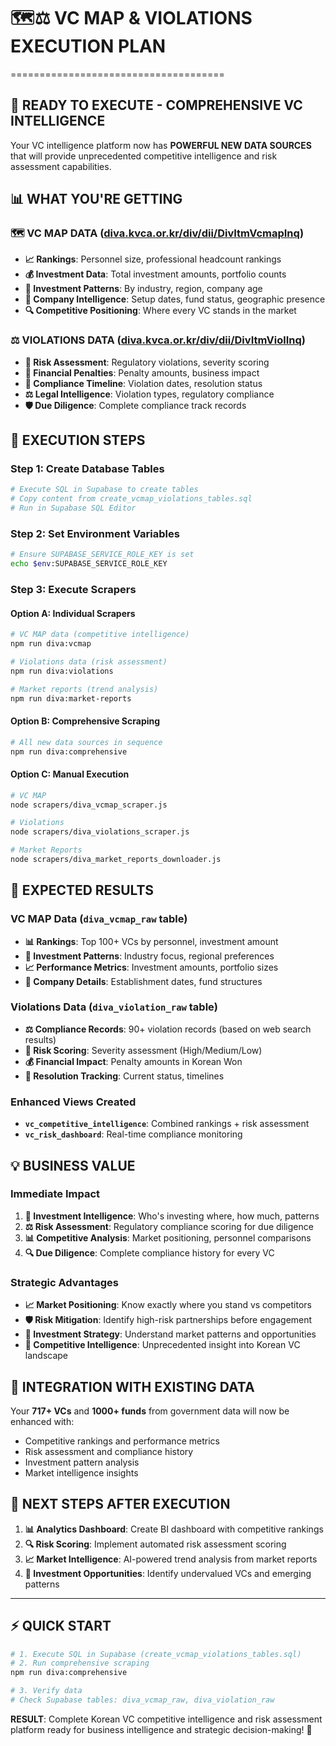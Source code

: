 # 🗺️⚖️ VC MAP & VIOLATIONS EXECUTION PLAN
=====================================

## 🚀 **READY TO EXECUTE - COMPREHENSIVE VC INTELLIGENCE**

Your VC intelligence platform now has **POWERFUL NEW DATA SOURCES** that will provide unprecedented competitive intelligence and risk assessment capabilities.

## 📊 **WHAT YOU'RE GETTING**

### 🗺️ **VC MAP DATA** ([diva.kvca.or.kr/div/dii/DivItmVcmapInq](http://diva.kvca.or.kr/div/dii/DivItmVcmapInq))
- **📈 Rankings**: Personnel size, professional headcount rankings
- **💰 Investment Data**: Total investment amounts, portfolio counts
- **🎯 Investment Patterns**: By industry, region, company age
- **🏢 Company Intelligence**: Setup dates, fund status, geographic presence
- **🔍 Competitive Positioning**: Where every VC stands in the market

### ⚖️ **VIOLATIONS DATA** ([diva.kvca.or.kr/div/dii/DivItmViolInq](http://diva.kvca.or.kr/div/dii/DivItmViolInq))
- **🚨 Risk Assessment**: Regulatory violations, severity scoring
- **💸 Financial Penalties**: Penalty amounts, business impact
- **📅 Compliance Timeline**: Violation dates, resolution status
- **⚖️ Legal Intelligence**: Violation types, regulatory compliance
- **🛡️ Due Diligence**: Complete compliance track records

## 🎯 **EXECUTION STEPS**

### **Step 1: Create Database Tables**
```bash
# Execute SQL in Supabase to create tables
# Copy content from create_vcmap_violations_tables.sql 
# Run in Supabase SQL Editor
```

### **Step 2: Set Environment Variables**
```bash
# Ensure SUPABASE_SERVICE_ROLE_KEY is set
echo $env:SUPABASE_SERVICE_ROLE_KEY
```

### **Step 3: Execute Scrapers**

#### **Option A: Individual Scrapers**
```bash
# VC MAP data (competitive intelligence)
npm run diva:vcmap

# Violations data (risk assessment)  
npm run diva:violations

# Market reports (trend analysis)
npm run diva:market-reports
```

#### **Option B: Comprehensive Scraping**
```bash
# All new data sources in sequence
npm run diva:comprehensive
```

#### **Option C: Manual Execution**
```bash
# VC MAP
node scrapers/diva_vcmap_scraper.js

# Violations
node scrapers/diva_violations_scraper.js

# Market Reports
node scrapers/diva_market_reports_downloader.js
```

## 🎯 **EXPECTED RESULTS**

### **VC MAP Data** (`diva_vcmap_raw` table)
- **📊 Rankings**: Top 100+ VCs by personnel, investment amount
- **🎯 Investment Patterns**: Industry focus, regional preferences
- **📈 Performance Metrics**: Investment amounts, portfolio sizes
- **🏢 Company Details**: Establishment dates, fund structures

### **Violations Data** (`diva_violation_raw` table)
- **⚖️ Compliance Records**: 90+ violation records (based on web search results)
- **🚨 Risk Scoring**: Severity assessment (High/Medium/Low)
- **💰 Financial Impact**: Penalty amounts in Korean Won
- **📅 Resolution Tracking**: Current status, timelines

### **Enhanced Views Created**
- **`vc_competitive_intelligence`**: Combined rankings + risk assessment
- **`vc_risk_dashboard`**: Real-time compliance monitoring

## 💡 **BUSINESS VALUE**

### **Immediate Impact**
1. **🎯 Investment Intelligence**: Who's investing where, how much, patterns
2. **⚖️ Risk Assessment**: Regulatory compliance scoring for due diligence  
3. **📊 Competitive Analysis**: Market positioning, personnel comparisons
4. **🔍 Due Diligence**: Complete compliance history for every VC

### **Strategic Advantages**
- **📈 Market Positioning**: Know exactly where you stand vs competitors
- **🛡️ Risk Mitigation**: Identify high-risk partnerships before engagement
- **💼 Investment Strategy**: Understand market patterns and opportunities
- **🚀 Competitive Intelligence**: Unprecedented insight into Korean VC landscape

## 🔄 **INTEGRATION WITH EXISTING DATA**

Your **717+ VCs** and **1000+ funds** from government data will now be enhanced with:
- Competitive rankings and performance metrics
- Risk assessment and compliance history  
- Investment pattern analysis
- Market intelligence insights

## 🚀 **NEXT STEPS AFTER EXECUTION**

1. **📊 Analytics Dashboard**: Create BI dashboard with competitive rankings
2. **🔍 Risk Scoring**: Implement automated risk assessment scoring
3. **📈 Market Intelligence**: AI-powered trend analysis from market reports
4. **🎯 Investment Opportunities**: Identify undervalued VCs and emerging patterns

---

## ⚡ **QUICK START**

```bash
# 1. Execute SQL in Supabase (create_vcmap_violations_tables.sql)
# 2. Run comprehensive scraping
npm run diva:comprehensive

# 3. Verify data
# Check Supabase tables: diva_vcmap_raw, diva_violation_raw
```

**RESULT**: Complete Korean VC competitive intelligence and risk assessment platform ready for business intelligence and strategic decision-making! 🎉 